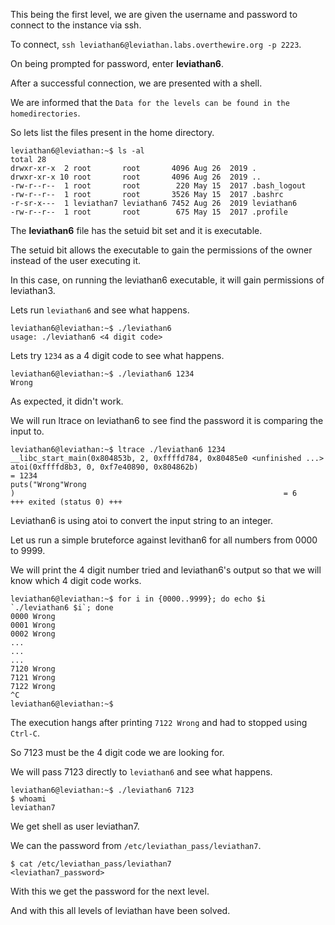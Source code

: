 This being the first level, we are given the username and password to connect to the instance via ssh.

To connect, `ssh leviathan6@leviathan.labs.overthewire.org -p 2223`.

On being prompted for password, enter **leviathan6**.

After a successful connection, we are presented with a shell.


We are informed that the `Data for the levels can be found in the homedirectories`.

So lets list the files present in the home directory.

```
leviathan6@leviathan:~$ ls -al
total 28
drwxr-xr-x  2 root       root       4096 Aug 26  2019 .
drwxr-xr-x 10 root       root       4096 Aug 26  2019 ..
-rw-r--r--  1 root       root        220 May 15  2017 .bash_logout
-rw-r--r--  1 root       root       3526 May 15  2017 .bashrc
-r-sr-x---  1 leviathan7 leviathan6 7452 Aug 26  2019 leviathan6
-rw-r--r--  1 root       root        675 May 15  2017 .profile
```

The **leviathan6** file has the setuid bit set and it is executable.


The setuid bit allows the executable to gain the permissions of the owner instead of the user executing it.


In this case, on running the leviathan6 executable, it will gain permissions of leviathan3.


Lets run `leviathan6` and see what happens.

```
leviathan6@leviathan:~$ ./leviathan6 
usage: ./leviathan6 <4 digit code>
```

Lets try `1234` as a 4 digit code to see what happens.

```
leviathan6@leviathan:~$ ./leviathan6 1234
Wrong
```

As expected, it didn't work.

We will run ltrace on leviathan6 to see find the password it is comparing the input to.

```
leviathan6@leviathan:~$ ltrace ./leviathan6 1234
__libc_start_main(0x804853b, 2, 0xffffd784, 0x80485e0 <unfinished ...>
atoi(0xffffd8b3, 0, 0xf7e40890, 0x804862b)                               = 1234
puts("Wrong"Wrong
)                                                            = 6
+++ exited (status 0) +++
```

Leviathan6 is using atoi to convert the input string to an integer.


Let us run a simple bruteforce against levithan6 for all numbers from 0000 to 9999.

We will print the 4 digit number tried and leviathan6's output so that we will know which 4 digit code works.

```
leviathan6@leviathan:~$ for i in {0000..9999}; do echo $i `./leviathan6 $i`; done
0000 Wrong
0001 Wrong
0002 Wrong
...
...
...
7120 Wrong
7121 Wrong
7122 Wrong
^C
leviathan6@leviathan:~$
```

The execution hangs after printing `7122 Wrong` and had to stopped using `Ctrl-C`.

So 7123 must be the 4 digit code we are looking for.

We will pass 7123 directly to `leviathan6` and see what happens.

```
leviathan6@leviathan:~$ ./leviathan6 7123
$ whoami
leviathan7
```

We get shell as user leviathan7.

We can the password from `/etc/leviathan_pass/leviathan7`.

```
$ cat /etc/leviathan_pass/leviathan7
<leviathan7_password>
```

With this we get the password for the next level.

And with this all levels of leviathan have been solved.